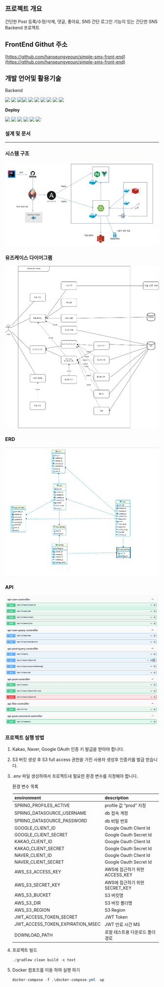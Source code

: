 ## 프로젝트 개요

간단한 Post 등록/수정/삭제, 댓글, 좋아요, SNS 간단 로그인 기능이 있는 간단한 SNS Backend 프로젝트

## FrontEnd Githut 주소

[https://github.com/hanseungyeoun/simple-sms-front-end](https://github.com/hanseungyeoun/simple-sms-front-end)

## 개발 언어및 활용기술

Backend

<img src="https://img.shields.io/badge/Spring Boot-6DB33F?style=for-the-badge&logo=SpringBoot&logoColor=white"/> <img src="https://img.shields.io/badge/Gradle-02303A?style=for-the-badge&logo=Gradle&logoColor=white"/> <img src="https://img.shields.io/badge/Spring Data Jpa-0078D4?style=for-the-badge&logo=&logoColor=white"/><img src="https://img.shields.io/badge/Spring Security-6DB33F ?style=for-the-badge&logo=SpringSecurity&logoColor=white"/> <img src="https://img.shields.io/badge/Spring Data Jpa-0078D4?style=for-the-badge&logo=&logoColor=white"/> <img src="https://img.shields.io/badge/JWT-6DB33F?style=for-the-badge&logo=JsonWebTokens&logoColor=white"/> <img src="https://img.shields.io/badge/OAuth2.0-EB5424?style=for-the-badge&logo=&logoColor=white"/> <img src="https://img.shields.io/badge/Mariadb-2AB1AC?style=for-the-badge&logo=Mariadb&logoColor=white"/> <img src="https://img.shields.io/badge/Junit5-25A162?style=for-the-badge&logo=JUnit5&logoColor=white"/> <img src="https://img.shields.io/badge/Swagger-85EA2D?style=for-the-badge&logo=Swagger&logoColor=white"/>

**Deploy**

<img src="https://img.shields.io/badge/jenkins-2AB1AC?style=for-the-badge&logo=jenkins&logoColor=white"/> <img src="https://img.shields.io/badge/Docker-%230db7ed.svg?style=for-the-badge&logo=Docker&logoColor=white"/> <img src="https://img.shields.io/badge/Nginx-009639?style=for-the-badge&logo=Nginx&logoColor=white"/> <img src="https://img.shields.io/badge/AWS-%23FF9900.svg?style=for-the-badge&logo=AmazonAws&logoColor=white"/> <img src="https://img.shields.io/badge/Amazon S3-569A31?style=for-the-badge&logo=Amazon S3&logoColor=white"/>
<img src="https://img.shields.io/badge/Amazon EC2-FF9900?style=for-the-badge&logo=AmazonEc2&logoColor=white"/>`

### **설계 및 문서**

---

### 시스템 구조

![Untitled](./image/system.png)

### 유즈케이스 다이어그램

![Untitled](./image/user-case.png)

### **ERD**

![Untitled](./image/erd.png)

### API

![Untitled](./image/api.png)

### **프로젝트 실행 방법**

1. Kakao, Naver, Google OAuth 인증 키 발급을 받아야 합니다.
2. S3 버킷 생성 후 S3 full access 권한을 가진 사용자 생성후 인증키를 발급 받습니다.
3. .env 파일 생성하여서 프로젝트내 필요한 환경 변수를 지정해야 합니다.

   환경 변수 목록

   | environment                      | description                      |
   | -------------------------------- | -------------------------------- |
   | SPRING_PROFILES_ACTIVE           | profile 값 “prod” 지정           |
   | SPRING_DATASOURCE_USERNAME       | db 접속 계정                     |
   | SPRING_DATASOURCE_PASSWORD       | db 비밀 번호                     |
   | GOOGLE_CLIENT_ID                 | Google Oauth Client Id           |
   | GOOGLE_CLIENT_SECRET             | Google Oauth Secret Id           |
   | KAKAO_CLIENT_ID                  | Google Oauth Client Id           |
   | KAKAO_CLIENT_SECRET              | Google Oauth Secret Id           |
   | NAVER_CLIENT_ID                  | Google Oauth Client Id           |
   | NAVER_CLIENT_SECRET              | Google Oauth Secret Id           |
   | AWS_S3_ACCESS_KEY                | AWS에 접근하기 위한 ACCESS_KEY   |
   | AWS_S3_SECRET_KEY                | AWS에 접근하기 위한 SECRET_KEY   |
   | AWS_S3_BUCKET                    | S3 버킷명                        |
   | AWS_S3_DIR                       | S3 버킷 폴더명                   |
   | AWS_S3_REGION                    | S3 Region                        |
   | JWT_ACCESS_TOKEN_SECRET          | JWT Token                        |
   | JWT_ACCESS_TOKEN_EXPIRATION_MSEC | JWT 만료 시간 MS                 |
   | DOWNLOAD_PATH                    | 로컬 테스트용 다운로드 폴더 경로 |

4. 프로젝트 빌드

   ```java
   ./gradlew clean build -x text
   ```

5. Docker 컴포즈를 이용 하여 실행 하기

   ```java
   docker-compose -f .\docker-compose.yml  up
   ```
